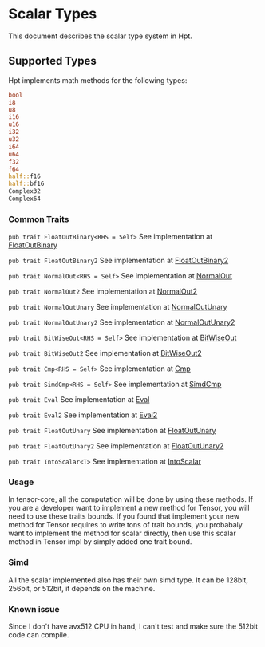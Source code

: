 # Scalar Types

This document describes the scalar type system in Hpt.

## Supported Types

Hpt implements math methods for the following types:

```rust
bool
i8
u8
i16
u16
i32
u32
i64
u64
f32
f64
half::f16
half::bf16
Complex32
Complex64
```

### Common Traits
`pub trait FloatOutBinary<RHS = Self>` See implementation at [FloatOutBinary](https://github.com/Jianqoq/Hpt/blob/d9a51874b3447d562b7c9d043b50eb05259b78c4/tensor-types/src/type_promote.rs#L49)

`pub trait FloatOutBinary2` See implementation at [FloatOutBinary2](https://github.com/Jianqoq/Hpt/blob/d9a51874b3447d562b7c9d043b50eb05259b78c4/tensor-types/src/type_promote.rs#L65)

`pub trait NormalOut<RHS = Self>` See implementation at [NormalOut](https://github.com/Jianqoq/Hpt/blob/d9a51874b3447d562b7c9d043b50eb05259b78c4/tensor-types/src/type_promote.rs#L78)

`pub trait NormalOut2` See implementation at [NormalOut2](https://github.com/Jianqoq/Hpt/blob/d9a51874b3447d562b7c9d043b50eb05259b78c4/tensor-types/src/type_promote.rs#L103)

`pub trait NormalOutUnary` See implementation at [NormalOutUnary](https://github.com/Jianqoq/Hpt/blob/d9a51874b3447d562b7c9d043b50eb05259b78c4/tensor-types/src/type_promote.rs#L141)

`pub trait NormalOutUnary2` See implementation at [NormalOutUnary2](https://github.com/Jianqoq/Hpt/blob/d9a51874b3447d562b7c9d043b50eb05259b78c4/tensor-types/src/type_promote.rs#L176)

`pub trait BitWiseOut<RHS = Self>` See implementation at [BitWiseOut](https://github.com/Jianqoq/Hpt/blob/d9a51874b3447d562b7c9d043b50eb05259b78c4/tensor-types/src/type_promote.rs#L213)

`pub trait BitWiseOut2` See implementation at [BitWiseOut2](https://github.com/Jianqoq/Hpt/blob/d9a51874b3447d562b7c9d043b50eb05259b78c4/tensor-types/src/type_promote.rs#L231)

`pub trait Cmp<RHS = Self>` See implementation at [Cmp](https://github.com/Jianqoq/Hpt/blob/d9a51874b3447d562b7c9d043b50eb05259b78c4/tensor-types/src/type_promote.rs#L251)

`pub trait SimdCmp<RHS = Self>` See implementation at [SimdCmp](https://github.com/Jianqoq/Hpt/blob/d9a51874b3447d562b7c9d043b50eb05259b78c4/tensor-types/src/type_promote.rs#L270)

`pub trait Eval` See implementation at [Eval](https://github.com/Jianqoq/Hpt/blob/d9a51874b3447d562b7c9d043b50eb05259b78c4/tensor-types/src/type_promote.rs#L320)

`pub trait Eval2` See implementation at [Eval2](https://github.com/Jianqoq/Hpt/blob/d9a51874b3447d562b7c9d043b50eb05259b78c4/tensor-types/src/type_promote.rs#L332)

`pub trait FloatOutUnary` See implementation at [FloatOutUnary](https://github.com/Jianqoq/Hpt/blob/d9a51874b3447d562b7c9d043b50eb05259b78c4/tensor-types/src/type_promote.rs#L348)

`pub trait FloatOutUnary2` See implementation at [FloatOutUnary2](https://github.com/Jianqoq/Hpt/blob/d9a51874b3447d562b7c9d043b50eb05259b78c4/tensor-types/src/type_promote.rs#L463)

`pub trait IntoScalar<T>` See implementation at [IntoScalar](https://github.com/Jianqoq/Hpt/blob/d9a51874b3447d562b7c9d043b50eb05259b78c4/tensor-types/src/into_scalar.rs#L6)

### Usage

In tensor-core, all the computation will be done by using these methods. If you are a developer want to implement a new method for Tensor, you will need to use these traits bounds. If you found that implement your new method for Tensor requires to write tons of trait bounds, you probabaly want to implement the method for scalar directly, then use this scalar method in Tensor impl by simply added one trait bound.

### Simd

All the scalar implemented also has their own simd type. It can be 128bit, 256bit, or 512bit, it depends on the machine.

### Known issue

Since I don't have avx512 CPU in hand, I can't test and make sure the 512bit code can compile.